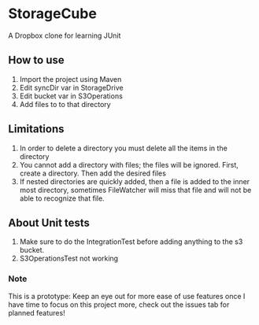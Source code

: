 # StorageCube
A Dropbox clone for learning JUnit

## How to use
1. Import the project using Maven
2. Edit syncDir var in StorageDrive
3. Edit bucket var in S3Operations
3. Add files to to that directory

## Limitations
1. In order to delete a directory you must delete all the items in the directory
2. You cannot add a directory with files; the files will be ignored. First, create a directory. Then add the desired files
3. If nested directories are quickly added, then a file is added to the inner most directory, sometimes FileWatcher will miss that file and will not be able to recognize that file.

## About Unit tests
1. Make sure to do the IntegrationTest before adding anything to the s3 bucket.
2. S3OperationsTest not working

### Note
This is a prototype:
Keep an eye out for more ease of use features once I have time to focus on this project more, check out the issues tab for planned features!
